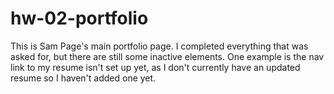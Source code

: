 # hw-02-portfolio

This is Sam Page's main portfolio page. I completed everything that was asked for, but there are still some inactive elements. One example is the nav link to my resume isn't set up yet, as I don't currently have an updated resume so I haven't added one yet.

